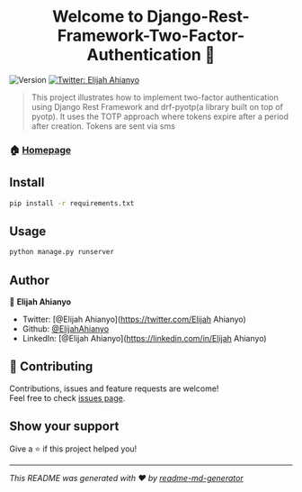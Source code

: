 <h1 align="center">Welcome to Django-Rest-Framework-Two-Factor-Authentication 👋</h1>
<p>
  <img alt="Version" src="https://img.shields.io/badge/version-1.0.0-blue.svg?cacheSeconds=2592000" />
  <a href="https://twitter.com/Elijah Ahianyo" target="_blank">
    <img alt="Twitter: Elijah Ahianyo" src="https://img.shields.io/twitter/follow/Elijah Ahianyo.svg?style=social" />
  </a>
</p>

> This project illustrates how to implement two-factor authentication using Django Rest Framework and drf-pyotp(a library built on top of pyotp). It uses the TOTP approach where tokens expire after a period after creation. Tokens are sent via sms

### 🏠 [Homepage](https://github.com/ElijahAhianyo/Django-Rest-Framework-Two-Factor-Authentication)

## Install

```sh
pip install -r requirements.txt
```

## Usage

```sh
python manage.py runserver
```

## Author

👤 **Elijah Ahianyo**

* Twitter: [@Elijah Ahianyo](https://twitter.com/Elijah Ahianyo)
* Github: [@ElijahAhianyo](https://github.com/ElijahAhianyo)
* LinkedIn: [@Elijah Ahianyo](https://linkedin.com/in/Elijah Ahianyo)

## 🤝 Contributing

Contributions, issues and feature requests are welcome!<br />Feel free to check [issues page](https://github.com/ElijahAhianyo/Django-Rest-Framework-Two-Factor-Authentication/issues). 

## Show your support

Give a ⭐️ if this project helped you!

***
_This README was generated with ❤️ by [readme-md-generator](https://github.com/kefranabg/readme-md-generator)_